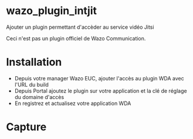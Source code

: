 # wazo_plugin_intjit
Ajouter un plugin permettant d'accèder au service vidéo Jitsi

Ceci n'est pas un plugin officiel de Wazo Communication.

# Installation
- Depuis votre manager Wazo EUC, ajouter l'accès au plugin WDA avec l'URL du build
- Depuis Portal ajoutez le plugin sur votre application et la clé de réglage du domaine d'accès
- En registrez et actualisez votre application WDA

# Capture
